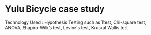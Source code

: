 # Yulu Bicycle case study

Technology Used : Hypothesis Testing such as Ttest, Chi-square test, ANOVA, Shapiro-Wilk's test, Levine's test, Kruskal Wallis test
